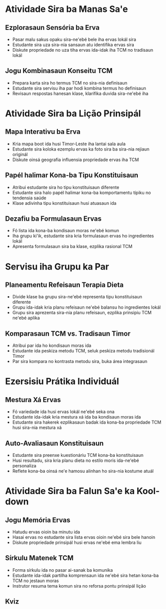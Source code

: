 # Atividade Sira ba Manas Sa'e

## Ezplorasaun Sensória ba Erva
- Pasar malu sakus opaku sira-ne'ebé bele iha ervas lokál sira
- Estudante sira uza sira-nia sansaun atu identifika ervas sira
- Diskute propriedade no uza tiha ervas ida-idak iha TCM no tradisaun lokál

## Jogu Kombinasaun Konseitu TCM
- Prepara karta sira ho termus TCM no sira-nia definisaun
- Estudante sira servisu iha par hodi kombina termus ho definisaun 
- Revisaun respostas hanesan klase, klarifika duvida sira-ne'ebé iha

# Atividade Sira ba Lição Prinsipál

## Mapa Interativu ba Erva
- Kria mapa boot ida husi Timor-Leste iha lantai sala aula
- Estudante sira koloka ezemplu ervas ka foto sira ba sira-nia rejiaun originál
- Diskute oinsá geografia influensia propriedade ervas iha TCM

## Papél halimar Kona-ba Tipu Konstituisaun
- Atribui estudante sira ho tipu konstituisaun diferente 
- Estudante sira halo papél halimar kona-ba komportamentu típiku no tendensia saúde
- Klase adivinha tipu konstituisaun husi atuasaun ida

## Dezafiu ba Formulasaun Ervas
- Fó lista ida kona-ba kondisaun moras ne'ebé komun 
- Iha grupu ki'ik, estudante sira kria formulasaun ervas ho ingredientes lokál
- Apresenta formulasaun sira ba klase, ezplika rasional TCM

# Servisu iha Grupu ka Par 

## Planeamentu Refeisaun Terapia Dieta
- Divide klase ba grupu sira-ne'ebé representa tipu konstituisaun diferente
- Grupu ida-idak kria planu refeisaun ne'ebé balansu ho ingredientes lokál
- Grupu sira aprezenta sira-nia planu refeisaun, ezplika prinsipiu TCM ne'ebé aplika

## Komparasaun TCM vs. Tradisaun Timor
- Atribui par ida ho kondisaun moras ida
- Estudante ida peskiza metodu TCM, seluk peskiza metodu tradisionál Timor 
- Par sira kompara no kontrasta metodu sira, buka área integrasaun

# Ezersisiu Prátika Individuál

## Mestura Xá Ervas
- Fó variedade ida husi ervas lokál ne'ebé seka ona
- Estudante ida-idak kria mestura xá ida ba kondisaun moras ida
- Estudante sira hakerek ezplikasaun badak ida kona-ba propriedade TCM husi sira-nia mestura xá

## Auto-Avaliasaun Konstituisaun
- Estudante sira preenxe kuestionáriu TCM kona-ba konstituisaun
- Husi resultadu, sira kria planu dieta no estilo moris ida-ne'ebé personaliza
- Reflete kona-ba oinsá ne'e hamosu alinhan ho sira-nia kostume atuál

# Atividade Sira ba Falun Sa'e ka Kool-down 

## Jogu Memória Ervas
- Hatudu ervas oioin ba minutu ida
- Hasai ervas no estudante sira lista ervas oioin ne'ebé sira bele hanoin
- Diskute propriedade prinsipál husi ervas ne'ebé ema lembra liu

## Sírkulu Matenek TCM
- Forma sírkulu ida no pasar ai-sanak ba komunika
- Estudante ida-idak partilha komprensaun ida ne'ebé sira hetan kona-ba TCM no jestaun moras
- Instrutor resuma tema komun sira no reforsa pontu prinsipál lição

## Kviz